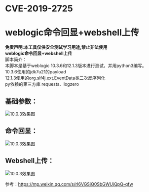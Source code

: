 # CVE-2019-2725
# weblogic命令回显+webshell上传<br/>
**免责声明:本工具仅供安全测试学习用途,禁止非法使用**<br/>
**weblogic命令回显+webshell上传**<br/>
脚本简介：<br/>
本脚本是基于weblogic 10.3.6和12.1.3版本进行测试，并用python3编写。<br/>
10.3.6使用的jdk7u21的payload<br/>
12.1.3使用的org.slf4j.ext.EventData类二次反序列化<br/>
py依赖的第三方库 requests、logzero<br/>
## 基础参数：
![10.0.3效果图](https://github.com/TopScrew/CVE-2019-2725/blob/master/1560144446677.jpg)
## 命令回显：
![10.0.3效果图](https://github.com/TopScrew/CVE-2019-2725/blob/master/1560144585337.jpg)
## Webshell上传：
![10.0.3效果图](https://github.com/TopScrew/CVE-2019-2725/blob/master/1560144774408.jpg)

参考：https://mp.weixin.qq.com/s/rI6VGSiQ0SbGWUjQpQ-qfw





